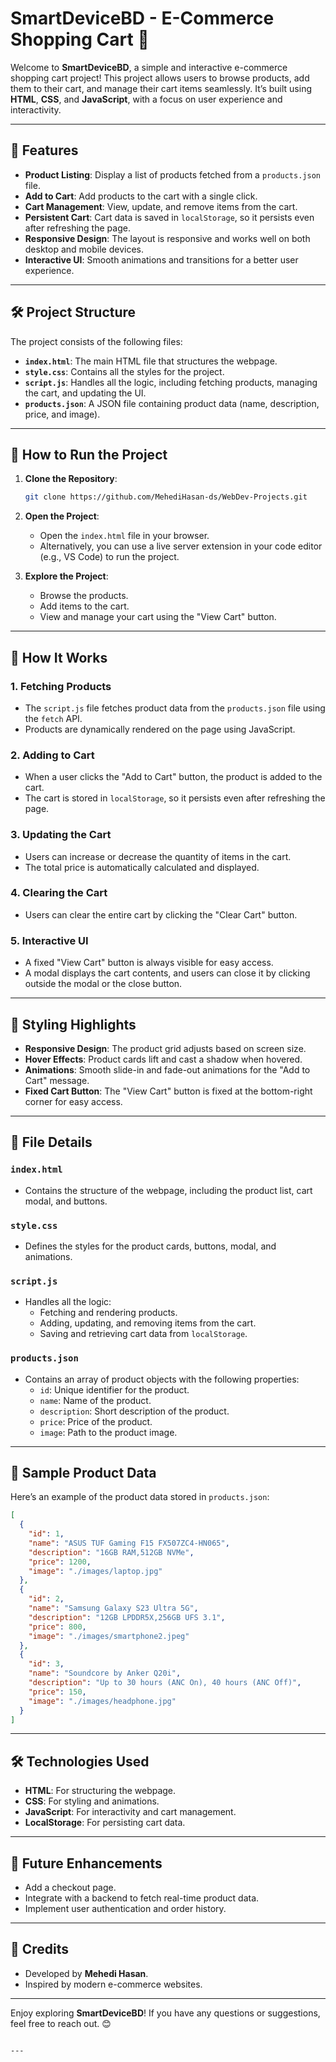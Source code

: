 # SmartDeviceBD - E-Commerce Shopping Cart 🛒

Welcome to **SmartDeviceBD**, a simple and interactive e-commerce shopping cart project! This project allows users to browse products, add them to their cart, and manage their cart items seamlessly. It’s built using **HTML**, **CSS**, and **JavaScript**, with a focus on user experience and interactivity.

---

## 🌟 Features

- **Product Listing**: Display a list of products fetched from a `products.json` file.
- **Add to Cart**: Add products to the cart with a single click.
- **Cart Management**: View, update, and remove items from the cart.
- **Persistent Cart**: Cart data is saved in `localStorage`, so it persists even after refreshing the page.
- **Responsive Design**: The layout is responsive and works well on both desktop and mobile devices.
- **Interactive UI**: Smooth animations and transitions for a better user experience.

---

## 🛠️ Project Structure

The project consists of the following files:

- **`index.html`**: The main HTML file that structures the webpage.
- **`style.css`**: Contains all the styles for the project.
- **`script.js`**: Handles all the logic, including fetching products, managing the cart, and updating the UI.
- **`products.json`**: A JSON file containing product data (name, description, price, and image).

---

## 🚀 How to Run the Project

1. **Clone the Repository**:
   ```bash
   git clone https://github.com/MehediHasan-ds/WebDev-Projects.git
   ```

2. **Open the Project**:
   - Open the `index.html` file in your browser.
   - Alternatively, you can use a live server extension in your code editor (e.g., VS Code) to run the project.

3. **Explore the Project**:
   - Browse the products.
   - Add items to the cart.
   - View and manage your cart using the "View Cart" button.

---

## 🧩 How It Works

### 1. **Fetching Products**
   - The `script.js` file fetches product data from the `products.json` file using the `fetch` API.
   - Products are dynamically rendered on the page using JavaScript.

### 2. **Adding to Cart**
   - When a user clicks the "Add to Cart" button, the product is added to the cart.
   - The cart is stored in `localStorage`, so it persists even after refreshing the page.

### 3. **Updating the Cart**
   - Users can increase or decrease the quantity of items in the cart.
   - The total price is automatically calculated and displayed.

### 4. **Clearing the Cart**
   - Users can clear the entire cart by clicking the "Clear Cart" button.

### 5. **Interactive UI**
   - A fixed "View Cart" button is always visible for easy access.
   - A modal displays the cart contents, and users can close it by clicking outside the modal or the close button.

---

## 🎨 Styling Highlights

- **Responsive Design**: The product grid adjusts based on screen size.
- **Hover Effects**: Product cards lift and cast a shadow when hovered.
- **Animations**: Smooth slide-in and fade-out animations for the "Add to Cart" message.
- **Fixed Cart Button**: The "View Cart" button is fixed at the bottom-right corner for easy access.

---

## 📂 File Details

### `index.html`
- Contains the structure of the webpage, including the product list, cart modal, and buttons.

### `style.css`
- Defines the styles for the product cards, buttons, modal, and animations.

### `script.js`
- Handles all the logic:
  - Fetching and rendering products.
  - Adding, updating, and removing items from the cart.
  - Saving and retrieving cart data from `localStorage`.

### `products.json`
- Contains an array of product objects with the following properties:
  - `id`: Unique identifier for the product.
  - `name`: Name of the product.
  - `description`: Short description of the product.
  - `price`: Price of the product.
  - `image`: Path to the product image.

---

## 🛒 Sample Product Data

Here’s an example of the product data stored in `products.json`:

```json
[
  {
    "id": 1,
    "name": "ASUS TUF Gaming F15 FX507ZC4-HN065",
    "description": "16GB RAM,512GB NVMe",
    "price": 1200,
    "image": "./images/laptop.jpg"
  },
  {
    "id": 2,
    "name": "Samsung Galaxy S23 Ultra 5G",
    "description": "12GB LPDDR5X,256GB UFS 3.1",
    "price": 800,
    "image": "./images/smartphone2.jpeg"
  },
  {
    "id": 3,
    "name": "Soundcore by Anker Q20i",
    "description": "Up to 30 hours (ANC On), 40 hours (ANC Off)",
    "price": 150,
    "image": "./images/headphone.jpg"
  }
]
```

---

## 🛠️ Technologies Used

- **HTML**: For structuring the webpage.
- **CSS**: For styling and animations.
- **JavaScript**: For interactivity and cart management.
- **LocalStorage**: For persisting cart data.

---

## 📝 Future Enhancements

- Add a checkout page.
- Integrate with a backend to fetch real-time product data.
- Implement user authentication and order history.

---

## 🙏 Credits

- Developed by **Mehedi Hasan**.
- Inspired by modern e-commerce websites.

---

Enjoy exploring **SmartDeviceBD**! If you have any questions or suggestions, feel free to reach out. 😊
```

---
